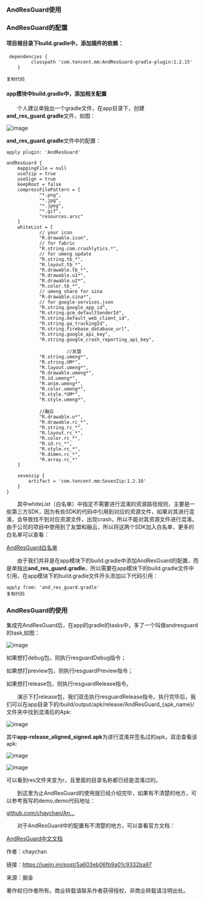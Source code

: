 ### AndResGuard使用

### AndResGuard的配置

#### 项目根目录下build.gradle中，添加插件的依赖：

```
 dependencies {
         classpath 'com.tencent.mm:AndResGuard-gradle-plugin:1.2.15'
    }
    
复制代码
```

#### app模块中build.gradle中，添加相关配置

  个人建议单独出一个gradle文件，在app目录下，创建**and_res_guard.gradle**文件，如图：



![image](https://user-gold-cdn.xitu.io/2018/1/18/16107f4d948158cd?imageView2/0/w/1280/h/960/format/webp/ignore-error/1)



**and_res_guard.gradle**文件中的配置：

```
apply plugin: 'AndResGuard'

andResGuard {
    mappingFile = null
    use7zip = true
    useSign = true
    keepRoot = false
    compressFilePattern = [
            "*.png",
            "*.jpg",
            "*.jpeg",
            "*.gif",
            "resources.arsc"
    ]
    whiteList = [
            // your icon
            "R.drawable.icon",
            // for fabric
            "R.string.com.crashlytics.*",
            // for umeng update
            "R.string.tb_*",
            "R.layout.tb_*",
            "R.drawable.tb_*",
            "R.drawable.u1*",
            "R.drawable.u2*",
            "R.color.tb_*",
            // umeng share for sina
            "R.drawable.sina*",
            // for google-services.json
            "R.string.google_app_id",
            "R.string.gcm_defaultSenderId",
            "R.string.default_web_client_id",
            "R.string.ga_trackingId",
            "R.string.firebase_database_url",
            "R.string.google_api_key",
            "R.string.google_crash_reporting_api_key",

                      //友盟
            "R.string.umeng*",
            "R.string.UM*",
            "R.layout.umeng*",
            "R.drawable.umeng*",
            "R.id.umeng*",
            "R.anim.umeng*",
            "R.color.umeng*",
            "R.style.*UM*",
            "R.style.umeng*",

            //融云
            "R.drawable.u*",
            "R.drawable.rc_*",
            "R.string.rc_*",
            "R.layout.rc_*",
            "R.color.rc_*",
            "R.id.rc_*",
            "R.style.rc_*",
            "R.dimen.rc_*",
            "R.array.rc_*"
    ]

    sevenzip {
        artifact = 'com.tencent.mm:SevenZip:1.2.10'
    }
}

```

  其中whiteList（白名单）中指定不需要进行混淆的资源路径规则，主要是一些第三方SDK，因为有些SDK的代码中引用到对应的资源文件，如果对其进行混淆，会导致找不到对应资源文件，出现crash，所以不能对其资源文件进行混淆。由于公司的项目中使用到了友盟和融云，所以将这两个SDK加入白名单，更多的白名单可以查看：

[AndResGuard白名单](https://link.juejin.im?target=https%3A%2F%2Fgithub.com%2Fshwenzhang%2FAndResGuard%2Fblob%2Fmaster%2Fdoc%2Fwhite_list.md)

  由于我们并非是在app模块下的build.gradle中添加AndResGuard的配置，而是单独出**and_res_guard.gradle**，所以需要在app模块下的build.gradle文件中引用，在app模块下的build.gradle文件开头添加以下代码引用：

```
apply from: 'and_res_guard.gradle'
复制代码
```

### AndResGuard的使用

集成完AndResGuard后，在app的gradle的tasks中，多了一个叫做andresguard的task,如图：



![image](https://user-gold-cdn.xitu.io/2018/1/18/16107f4db5f9eb57?imageView2/0/w/1280/h/960/format/webp/ignore-error/1)



如果想打debug包，则执行resguardDebug指令；

如果想打preview包，则执行resguardPreview指令；

如果想打release包，则执行resguardRelease指令。

  演示下打release包，我们双击执行resguardRelease指令，执行完毕后，我们可以在app目录下的/build/output/apk/release/AndResGuard_{apk_name}/ 文件夹中找到混淆后的Apk:



![image](https://user-gold-cdn.xitu.io/2018/1/18/16107f4db514566c?imageView2/0/w/1280/h/960/format/webp/ignore-error/1)



其中**app-release_aligned_signed.apk**为进行混淆并签名过的apk，双击查看该apk:



![image](https://user-gold-cdn.xitu.io/2018/1/18/16107f4dc3310dd3?imageView2/0/w/1280/h/960/format/webp/ignore-error/1)





![image](https://user-gold-cdn.xitu.io/2018/1/18/16107f4dbee43cd9?imageView2/0/w/1280/h/960/format/webp/ignore-error/1)



可以看到res文件夹变为r，且里面的目录名称都已经是混淆过的。

  到这里为止AndResGuard的使用就已经介绍完毕，如果有不清楚的地方，可以参考我写的demo,demo代码地址：

[github.com/chaychan/An…](https://link.juejin.im?target=https%3A%2F%2Fgithub.com%2Fchaychan%2FAndResGuardDemo)

  对于AndResGuard中的配置有不清楚的地方，可以查看官方文档：

[AndResGuard中文文档](https://link.juejin.im?target=https%3A%2F%2Fgithub.com%2Fshwenzhang%2FAndResGuard%2Fblob%2Fmaster%2FREADME.zh-cn.md)

作者：chaychan

链接：https://juejin.im/post/5a603eb06fb9a01c9332ba97

来源：掘金

著作权归作者所有。商业转载请联系作者获得授权，非商业转载请注明出处。